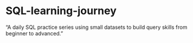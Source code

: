 # SQL-learning-journey
“A daily SQL practice series using small datasets to build query skills from beginner to advanced.”
